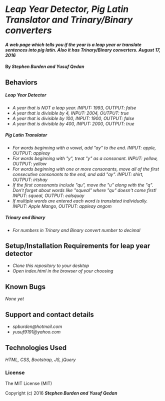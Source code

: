 # _Leap Year Detector, Pig Latin Translator and Trinary/Binary converters_

#### _A web page which tells you if the year is a leap year or translate sentences into pig latin. Also it has Trinary/Binary converters. August 17, 2016_

#### By _**Stephen Burden and Yusuf Qedan**_

## Behaviors
##### Leap Year Detector
* _A year that is NOT a leap year. INPUT: 1993, OUTPUT: false_
* _A year that is divisible by 4, INPUT: 2004, OUTPUT: true_
* _A year that is divisible by 100, INPUT: 1900, OUTPUT: false_
* _A year that is divisible by 400, INPUT: 2000, OUTPUT: true_

##### Pig Latin Translator
* _For words beginning with a vowel, add "ay" to the end. INPUT: apple, OUTPUT: appleay_
* _For words beginning with "y", treat "y" as a consonant. INPUT: yellow, OUTPUT: yellow_
* _For words beginning with one or more consonants, move all of the first consecutive consonants to the end, and add "ay". INPUT: shirt, OUTPUT: irtshay_
* _If the first consonants include "qu", move the "u" along with the "q". Don't forget about words like "squeal" where "qu" doesn't come first! INPUT: squeal, OUTPUT: ealsquay_
* _If multiple words are entered each word is translated individually. INPUT: Apple Mango, OUTPUT: appleay angom_

##### Trinary and Binary
* _For numbers in Trinary and Binary convert number to decimal_



## Setup/Installation Requirements for leap year detector
* _Clone this repository to your desktop_
* _Open index.html in the browser of your choosing_



## Known Bugs
_None yet_

## Support and contact details
* _spburden@hotmail.com_
* _yusuf9191@yahoo.com_

## Technologies Used
_HTML,
CSS,
Bootstrap,
JS,
jQuery_

### License
The MIT License (MIT)

Copyright (c) 2016 **_Stephen Burden and Yusuf Qedan_**
